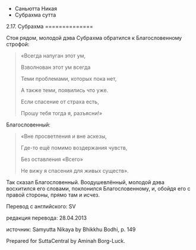 









* Саньютта Никая
* Субрахма сутта


2\.17\. Субрахма
\=\=\=\=\=\=\=\=\=\=\=\=\=\=



Стоя рядом, молодой дэва Субрахма обратился к Благословенному строфой:



> «Всегда напуган этот ум,  
> 
> Взволнован этот ум всегда  
> 
> Теми проблемами, которых пока нет,  
> 
> А также теми, появились что уже\.  
> 
> Если спасение от страха есть,  
> 
> Прошу тебя тогда я, разъясни\!»


Благословенный:



> «Вне просветления и вне аскезы,  
> 
> Где\-то ещё помимо воздержания чувств,  
> 
> Без оставления «Всего»  
> 
> Не вижу я спасения для живых существ»\.


Так сказал Благословенный\. Воодушевлённый, молодой дэва восхитился его словами, поклонился Благословенному, и, обойдя его с правой стороны, прямо там и исчез\.



Перевод с английского: SV


редакция перевода: 28\.04\.2013


источник: Samyutta Nikaya by Bhikkhu Bodhi, p\. 149


Prepared for SuttaCentral by Aminah Borg\-Luck\.






